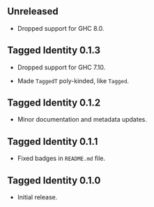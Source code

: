 ## Unreleased

* Dropped support for GHC 8.0.

## Tagged Identity 0.1.3

* Dropped support for GHC 7.10.

* Made `TaggedT` poly-kinded, like `Tagged`.

## Tagged Identity 0.1.2

* Minor documentation and metadata updates.

## Tagged Identity 0.1.1

* Fixed badges in `README.md` file.

## Tagged Identity 0.1.0

* Initial release.
